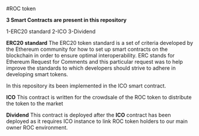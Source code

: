 #ROC token

**3 Smart Contracts are present in this repository**

1-ERC20 standard
2-ICO
3-Dividend

**ERC20 standard**
The ERC20 token standard is a set of criteria developed by the Ethereum community for how to set up smart contracts on the blockchain in order to ensure optimal interoperability. ERC stands for Ethereum Request for Comments and this particular request was to help improve the standards to which developers should strive to adhere in developing smart tokens.

In this repository its been implemented in the ICO smart contract.

**ICO**
This contract is written for the crowdsale of the ROC token to distribute the token to the market

**Dividend**
This contract is deployed after the **ICO** contract has been deployed as it requires ICO instance to link ROC token holders to our main owner ROC environment.


